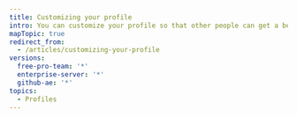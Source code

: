 ```yaml
---
title: Customizing your profile
intro: You can customize your profile so that other people can get a better sense of who you are and the work you do.
mapTopic: true
redirect_from:
  - /articles/customizing-your-profile
versions:
  free-pro-team: '*'
  enterprise-server: '*'
  github-ae: '*'
topics:
  - Profiles
---
```


